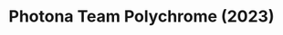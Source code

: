 ---
title: Photona Team Polychrome (2023)
publishDate: 2024-01-01
img: /assets/photona/photona-4.jpg
img_2: /assets/photona/photona-2.jpg
img_3: /assets/photona/photona-3.jpg
img_4: /assets/photona/photona-1.jpg
img_alt: An Image of Logan Whittens Lighting Design for Photona 2023
img_2_alt: An Image of Logan Whittens Lighting Design for Photona 2023
img_3_alt: An Image of Logan Whittens Lighting Design for Photona 2023
img_4_alt: An Image of Logan Whittens Lighting Design for Photona 2023
description: |
tags:
  - Assistant Programmer
  - ETC Eos
---